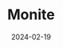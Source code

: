 ---  
layout: startup_page  
title: "Monite"  
id: "monite.com"  
permalink: "/monitemonite.com02192024/"  
website: "https://monite.com/"  
funding_round: "Seed"  
funding_amount: "$16M"  
investors: "Valar Ventures, Third Prime"  
about: "Monite helps B2B platforms embed financial workflows such as invoicing, payables automation, expense management, and accounting for their clients via APIs and SDKs. This allows clients to implement new financial systems quickly and cost-effectively, unlike traditional in-house solutions which can take years and cost millions. The company focuses on streamlining B2B transactions, particularly addressing the prevalent use of paper-based methods."  
markets: "Fintech, Financial Services, Payments, SaaS, Software"  
hq: "Berlin, Berlin, Germany"  
founded_year: "2020"  
linkedin: "https://www.linkedin.com/company/monitehq"  
twitter: "https://twitter.com/Monite_"  
instagram: ""  
facebook: "https://www.facebook.com/monitehq"  
crunchbase: "https://www.crunchbase.com/organization/monite"  
pitchbook: "https://pitchbook.com/profiles/company/461971-90"  

date_display: "19-Feb-2024"  
date: "2024-02-19"

# SEO Optimization  
meta_title: "Monite - Seed Funding ($16M)"  
meta_description: "Monite, Monite helps B2B platforms embed financial workflows such as invoicing, payables automation, expense management, and accounting for their clients via ..."  
meta_keywords: "Monite, Fintech, Financial Services, Payments, SaaS, Software, Seed funding"  
canonical_url: "https://startup.projectstartups.com/monitemonite.com02192024/"  
---